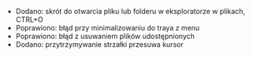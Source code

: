 - Dodano: skrót do otwarcia pliku lub folderu w eksploratorze w plikach, CTRL+O
- Poprawiono: błąd przy minimalizowaniu do traya z menu
- Poprawiono: błąd z usuwaniem plików udostępnionych
- Dodano: przytrzymywanie strzałki przesuwa kursor